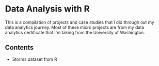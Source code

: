 # Data Analysis with R

This is a compilation of projects and case studies that I did through out my data analytics journey. Most of these micro projects are from my data analytics certificate that I'm taking from the University of Washington. 

## Contents
* Storms dataset from R 
